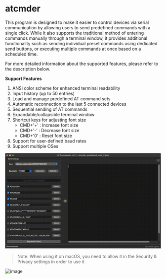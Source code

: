 # atcmder

This program is designed to make it easier to control devices via serial communication by allowing users to send predefined commands with a single click. While it also supports the traditional method of entering commands manually through a terminal window, it provides additional functionality such as sending individual preset commands using dedicated send buttons, or executing multiple commands at once based on a scheduled time.

For more detailed information about the supported features, please refer to the description below.

**Support Features**

1. ANSI color scheme for enhanced terminal readability
2. Input history (up to 50 entries)
3. Load and manage predefined AT command sets
4. Automatic reconnection to the last 5 connected devices
5. Sequential sending of AT commands
6. Expandable/collapsible terminal window
7. Shortcut keys for adjusting font size 
   * CMD+'+' : Increase font size
   * CMD+'-' : Decrease font size
   * CMD+'0' : Reset font size
8. Support for user-defined baud rates
9. Support multiple OSes


![main](./readme/introduction.gif)

 
> Note: When using it on macOS, you need to allow it in the Security & Privacy settings in order to use it

![image](https://github.com/user-attachments/assets/a34ed5e9-bc76-4599-a1ab-97e2a68b3ed0)
